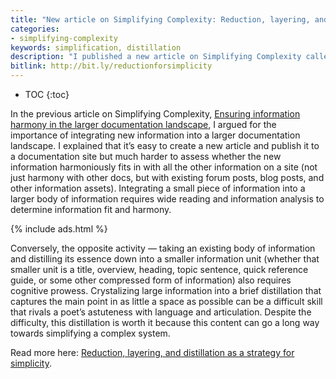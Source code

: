 ```yaml
---
title: "New article on Simplifying Complexity: Reduction, layering, and distillation as a strategy for simplicity"
categories:
- simplifying-complexity
keywords: simplification, distillation
description: "I published a new article on Simplifying Complexity called <a href='https://idratherbewriting.com/simplifying-complexity/reduction-layering-distillation.html'>Reduction, layering, and distillation as a strategy for simplicity</a>. It's all about how reduction and distillation of information helps reduce complexity for users."
bitlink: http://bit.ly/reductionforsimplicity
---
```


* TOC
{:toc}

In the previous article on Simplifying Complexity, [Ensuring information harmony in the larger documentation landscape](https://idratherbewriting.com/simplifying-complexity/ensuring-information-harmony-in-the-larger-documentation-landscape.html), I argued for the importance of integrating new information into a larger documentation landscape. I explained that it’s easy to create a new article and publish it to a documentation site but much harder to assess whether the new information harmoniously fits in with all the other information on a site (not just harmony with other docs, but with existing forum posts, blog posts, and other information assets). Integrating a small piece of information into a larger body of information requires wide reading and information analysis to determine information fit and harmony.

{% include ads.html %}

Conversely, the opposite activity &mdash; taking an existing body of information and distilling its essence down into a smaller information unit (whether that smaller unit is a title, overview, heading, topic sentence, quick reference guide, or some other compressed form of information) also requires cognitive prowess. Crystalizing large information into a brief distillation that captures the main point in as little a space as possible can be a difficult skill that rivals a poet’s astuteness with language and articulation. Despite the difficulty, this distillation is worth it because this content can go a long way towards simplifying a complex system.

Read more here: <a href='https://idratherbewriting.com/simplifying-complexity/reduction-layering-distillation.html'>Reduction, layering, and distillation as a strategy for simplicity</a>.
